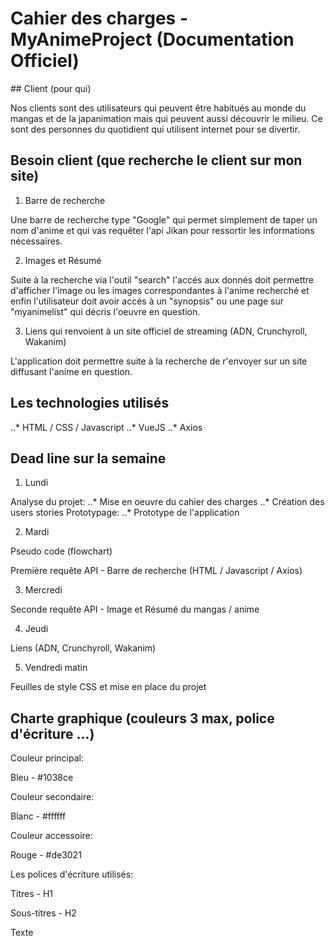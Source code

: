 # Cahier des charges - MyAnimeProject (Documentation Officiel)

## Client (pour qui)

Nos clients sont des utilisateurs qui peuvent être habitués au monde du mangas et de la japanimation mais qui peuvent aussi découvrir le milieu. Ce sont des personnes du quotidient qui utilisent internet pour se divertir.

## Besoin client (que recherche le client sur mon site)

1. Barre de recherche

Une barre de recherche type "Google" qui permet simplement de taper un nom d'anime et qui vas requêter l'api Jikan pour ressortir les informations nécessaires.

2. Images et Résumé 

Suite à la recherche via l'outil "search" l'accés aux donnés doit permettre d'afficher l'image ou les images correspondantes à l'anime recherché et enfin l'utilisateur doit avoir accés à un "synopsis" ou une page sur "myanimelist" qui décris l'oeuvre en question.

3. Liens qui renvoient à un site officiel de streaming (ADN, Crunchyroll, Wakanim)

L'application doit permettre suite à la recherche de r'envoyer sur un site diffusant l'anime en question.

## Les technologies utilisés

..* HTML / CSS / Javascript
..* VueJS
..* Axios

## Dead line sur la semaine 

1. Lundi

Analyse du projet: 
    ..* Mise en oeuvre du cahier des charges
    ..* Création des users stories
Prototypage:
    ..* Prototype de l'application

2. Mardi

Pseudo code (flowchart)

Première requête API - Barre de recherche (HTML / Javascript / Axios) 

3. Mercredi

Seconde requête API - Image et Résumé du mangas / anime

4. Jeudi

Liens (ADN, Crunchyroll, Wakanim)

5. Vendredi matin 

Feuilles de style CSS et mise en place du projet

## Charte graphique (couleurs 3 max, police d'écriture ...)

Couleur principal: 

Bleu - #1038ce

Couleur secondaire:

Blanc - #ffffff

Couleur accessoire:

Rouge - #de3021

Les polices d'écriture utilisés:

Titres - H1
<link href="https://fonts.googleapis.com/css2?family=Open+Sans:wght@300&family=Roboto:wght@700&family=Sansita+Swashed:wght@500&display=swap" rel="stylesheet">

Sous-titres - H2
<link href="https://fonts.googleapis.com/css2?family=Sansita+Swashed:wght@500&display=swap" rel="stylesheet">

Texte 
<link href="https://fonts.googleapis.com/css2?family=Open+Sans:wght@300&family=Sansita+Swashed:wght@500&display=swap" rel="stylesheet">